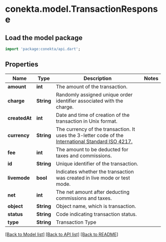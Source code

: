 # conekta.model.TransactionResponse

## Load the model package
```dart
import 'package:conekta/api.dart';
```

## Properties
Name | Type | Description | Notes
------------ | ------------- | ------------- | -------------
**amount** | **int** | The amount of the transaction. | 
**charge** | **String** | Randomly assigned unique order identifier associated with the charge. | 
**createdAt** | **int** | Date and time of creation of the transaction in Unix format. | 
**currency** | **String** | The currency of the transaction. It uses the 3-letter code of the [International Standard ISO 4217.](https://es.wikipedia.org/wiki/ISO_4217) | 
**fee** | **int** | The amount to be deducted for taxes and commissions. | 
**id** | **String** | Unique identifier of the transaction. | 
**livemode** | **bool** | Indicates whether the transaction was created in live mode or test mode. | 
**net** | **int** | The net amount after deducting commissions and taxes. | 
**object** | **String** | Object name, which is transaction. | 
**status** | **String** | Code indicating transaction status. | 
**type** | **String** | Transaction Type | 

[[Back to Model list]](../README.md#documentation-for-models) [[Back to API list]](../README.md#documentation-for-api-endpoints) [[Back to README]](../README.md)


